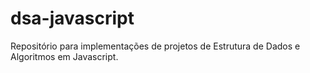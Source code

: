 # dsa-javascript
Repositório para implementações de projetos de Estrutura de Dados e Algoritmos em Javascript.
